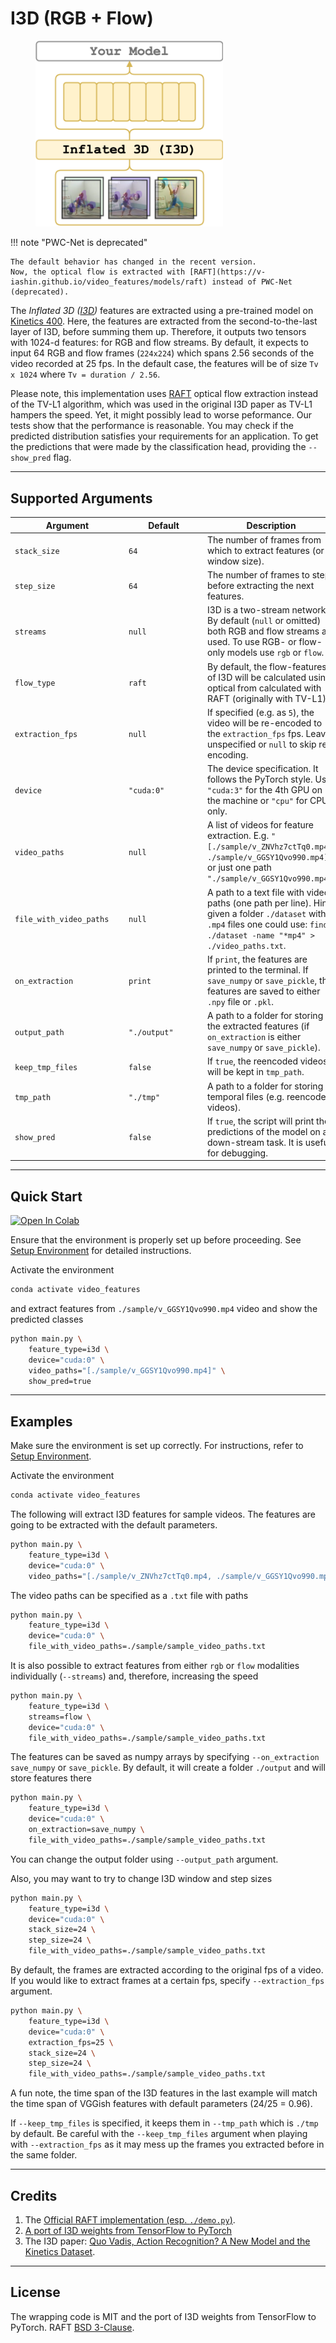 # I3D (RGB + Flow)
<figure>
  <img src="../../_assets/i3d.png" width="300" />
</figure>

<!-- TODO: add commit message when it changed -->
!!! note "PWC-Net is deprecated"

    The default behavior has changed in the recent version.
    Now, the optical flow is extracted with [RAFT](https://v-iashin.github.io/video_features/models/raft) instead of PWC-Net (deprecated).

The _Inflated 3D ([I3D](https://arxiv.org/abs/1705.07750))_ features are extracted using
a pre-trained model on [Kinetics 400](https://deepmind.com/research/open-source/kinetics).
Here, the features are extracted from the second-to-the-last layer of I3D, before summing them up.
Therefore, it outputs two tensors with 1024-d features: for RGB and flow streams.
By default, it expects to input 64 RGB and flow frames (`224x224`) which spans 2.56 seconds of the video recorded at 25 fps.
In the default case, the features will be of size `Tv x 1024` where `Tv = duration / 2.56`.

Please note, this implementation uses [RAFT](https://arxiv.org/abs/2003.12039) optical flow extraction instead of the TV-L1 algorithm,
which was used in the original I3D paper as TV-L1 hampers the speed.
Yet, it might possibly lead to worse peformance. Our tests show that the performance is reasonable.
You may check if the predicted distribution satisfies your requirements for an application. To get the predictions that were made by the classification head, providing the `--show_pred` flag.

---
## Supported Arguments

<!-- the <div> makes columns wider -->
| <div style="width: 12em">Argument</div> | <div style="width: 8em">Default</div> | Description                                                                                                                                                                      |
| --------------------------------------- | ------------------------------------- | -------------------------------------------------------------------------------------------------------------------------------------------------------------------------------- |
| `stack_size`                            | `64`                                  | The number of frames from which to extract features (or window size).                                                                                                            |
| `step_size`                             | `64`                                  | The number of frames to step before extracting the next features.                                                                                                                |
| `streams`                               | `null`                                | I3D is a two-stream network. By default (`null` or omitted) both RGB and flow streams are used. To use RGB- or flow-only models use `rgb` or `flow`.                             |
| `flow_type`                             | `raft`                                 | By default, the flow-features of I3D will be calculated using optical from calculated with RAFT (originally with TV-L1).                    |
| `extraction_fps`                        | `null`                                | If specified (e.g. as `5`), the video will be re-encoded to the `extraction_fps` fps. Leave unspecified or `null` to skip re-encoding.                                           |
| `device`                                | `"cuda:0"`                            | The device specification. It follows the PyTorch style. Use `"cuda:3"` for the 4th GPU on the machine or `"cpu"` for CPU-only.                                                   |
| `video_paths`                           | `null`                                | A list of videos for feature extraction. E.g. `"[./sample/v_ZNVhz7ctTq0.mp4, ./sample/v_GGSY1Qvo990.mp4]"` or just one path `"./sample/v_GGSY1Qvo990.mp4"`.                      |
| `file_with_video_paths`                 | `null`                                | A path to a text file with video paths (one path per line). Hint: given a folder `./dataset` with `.mp4` files one could use: `find ./dataset -name "*mp4" > ./video_paths.txt`. |
| `on_extraction`                         | `print`                               | If `print`, the features are printed to the terminal. If `save_numpy` or `save_pickle`, the features are saved to either `.npy` file or `.pkl`.                                  |
| `output_path`                           | `"./output"`                          | A path to a folder for storing the extracted features (if `on_extraction` is either `save_numpy` or `save_pickle`).                                                              |
| `keep_tmp_files`                        | `false`                               | If `true`, the reencoded videos will be kept in `tmp_path`.                                                                                                                      |
| `tmp_path`                              | `"./tmp"`                             | A path to a folder for storing temporal files (e.g. reencoded videos).                                                                                                           |
| `show_pred`                             | `false`                               | If `true`, the script will print the predictions of the model on a down-stream task. It is useful for debugging.                                                                 |

---

## Quick Start

[![Open In Colab](https://colab.research.google.com/assets/colab-badge.svg)](https://colab.research.google.com/drive/1LKoytZmNxtC-EuCp7pHDM6sFvK1XdwlW?usp=sharing)

Ensure that the environment is properly set up before proceeding. See [Setup Environment](../meta/install_conda.md) for detailed instructions.

Activate the environment
```bash
conda activate video_features
```

and extract features from `./sample/v_GGSY1Qvo990.mp4` video and show the predicted classes
```bash
python main.py \
    feature_type=i3d \
    device="cuda:0" \
    video_paths="[./sample/v_GGSY1Qvo990.mp4]" \
    show_pred=true
```

---

## Examples

Make sure the environment is set up correctly. For instructions, refer to [Setup Environment](../meta/install_conda.md).

Activate the environment
```bash
conda activate video_features
```

The following will extract I3D features for sample videos.
The features are going to be extracted with the default parameters.
```bash
python main.py \
    feature_type=i3d \
    device="cuda:0" \
    video_paths="[./sample/v_ZNVhz7ctTq0.mp4, ./sample/v_GGSY1Qvo990.mp4]"
```

The video paths can be specified as a `.txt` file with paths
```bash
python main.py \
    feature_type=i3d \
    device="cuda:0" \
    file_with_video_paths=./sample/sample_video_paths.txt
```
It is also possible to extract features from either `rgb` or `flow` modalities individually (`--streams`)
and, therefore, increasing the speed
```bash
python main.py \
    feature_type=i3d \
    streams=flow \
    device="cuda:0" \
    file_with_video_paths=./sample/sample_video_paths.txt
```

The features can be saved as numpy arrays by specifying `--on_extraction save_numpy` or `save_pickle`.
By default, it will create a folder `./output` and will store features there
```bash
python main.py \
    feature_type=i3d \
    device="cuda:0" \
    on_extraction=save_numpy \
    file_with_video_paths=./sample/sample_video_paths.txt
```
You can change the output folder using `--output_path` argument.

Also, you may want to try to change I3D window and step sizes
```bash
python main.py \
    feature_type=i3d \
    device="cuda:0" \
    stack_size=24 \
    step_size=24 \
    file_with_video_paths=./sample/sample_video_paths.txt
```

By default, the frames are extracted according to the original fps of a video. If you would like to extract frames at a certain fps, specify `--extraction_fps` argument.
```bash
python main.py \
    feature_type=i3d \
    device="cuda:0" \
    extraction_fps=25 \
    stack_size=24 \
    step_size=24 \
    file_with_video_paths=./sample/sample_video_paths.txt
```
A fun note, the time span of the I3D features in the last example will match the time span of VGGish features
with default parameters (24/25 = 0.96).

If `--keep_tmp_files` is specified, it keeps them in `--tmp_path` which is `./tmp` by default.
Be careful with the `--keep_tmp_files` argument when playing with `--extraction_fps` as it may mess up the
frames you extracted before in the same folder.

---

## Credits
1. The [Official RAFT implementation (esp. `./demo.py`)](https://github.com/princeton-vl/RAFT/tree/25eb2ac723c36865c636c9d1f497af8023981868).
2. [A port of I3D weights from TensorFlow to PyTorch](https://github.com/hassony2/kinetics_i3d_pytorch)
3. The I3D paper: [Quo Vadis, Action Recognition? A New Model and the Kinetics Dataset](https://arxiv.org/abs/1705.07750).

---

## License
The wrapping code is MIT and the port of I3D weights from TensorFlow to PyTorch. RAFT [BSD 3-Clause](https://github.com/princeton-vl/RAFT/blob/25eb2ac723c36865c636c9d1f497af8023981868/LICENSE).
